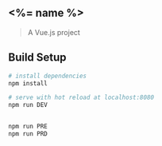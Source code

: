 ## <%= name %>

> A Vue.js project

## Build Setup

``` bash
# install dependencies
npm install

# serve with hot reload at localhost:8080
npm run DEV


npm run PRE
npm run PRD

